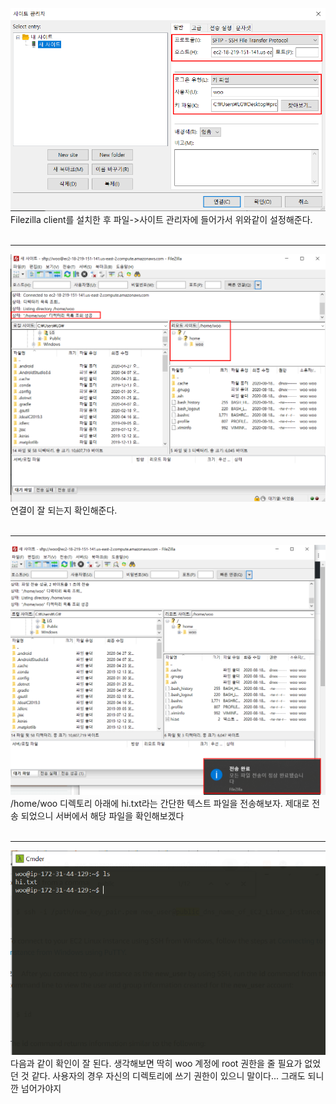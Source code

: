 ![1](./images/filezilla1.png)
<br />
Filezilla client를 설치한 후 파일->사이트 관리자에 들어가서 위와같이 설정해준다. 
<br /><br /><hr />

![2](./images/filezilla2.png)
<br />
연결이 잘 되는지 확인해준다.
<br /><br /><hr />

![3](./images/filezilla3.png)
<br />
/home/woo 디렉토리 아래에 hi.txt라는 간단한 텍스트 파일을 전송해보자. 제대로 전송 되었으니 서버에서 해당 파일을 확인해보겠다
<br /><br /><hr />

![4](./images/filezilla4.png)
<br />
다음과 같이 확인이 잘 된다. 생각해보면 딱히 woo 계정에 root 권한을 줄 필요가 없었던 것 같다. 사용자의 경우 자신의 디렉토리에 쓰기 권한이 있으니 말이다... 그래도 되니깐 넘어가야지
